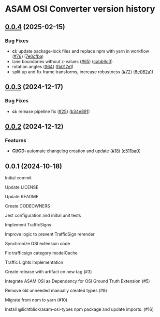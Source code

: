 # ASAM OSI Converter version history

## [0.0.4](https://github.com/Lichtblick-Suite/asam-osi-converter/compare/v0.0.3...v0.0.4) (2025-02-15)

### Bug Fixes

* **ci:** update package-lock files and replace npm with yarn in workflow ([#76](https://github.com/Lichtblick-Suite/asam-osi-converter/issues/76)) ([7e0cfba](https://github.com/Lichtblick-Suite/asam-osi-converter/commit/7e0cfba569d9777d1fdb6cdd30eabf596a5045ae))
* lane boundaries without z-values ([#65](https://github.com/Lichtblick-Suite/asam-osi-converter/issues/65)) ([cabb6c3](https://github.com/Lichtblick-Suite/asam-osi-converter/commit/cabb6c304cea7160dd03f34beef42c107374bb37))
* rotation angles ([#64](https://github.com/Lichtblick-Suite/asam-osi-converter/issues/64)) ([fb017e1](https://github.com/Lichtblick-Suite/asam-osi-converter/commit/fb017e14f762dec4e73ae5fe8e93081768bdfb1f))
* split up and fix frame transforms, increase robustness ([#72](https://github.com/Lichtblick-Suite/asam-osi-converter/issues/72)) ([6e082a1](https://github.com/Lichtblick-Suite/asam-osi-converter/commit/6e082a152e6cdaa62dd9efbae550d0264c0e56fd))

## [0.0.3](https://github.com/Lichtblick-Suite/asam-osi-converter/compare/v0.0.2...v0.0.3) (2024-12-17)

### Bug Fixes

* **ci:** release pipeline fix ([#25](https://github.com/Lichtblick-Suite/asam-osi-converter/issues/25)) ([b34e891](https://github.com/Lichtblick-Suite/asam-osi-converter/commit/b34e891568e6d892e3f1b03029bafae6723a4fbf))

## [0.0.2](https://github.com/Lichtblick-Suite/asam-osi-converter/compare/v0.0.1...v0.0.2) (2024-12-12)

### Features

* **CI/CD:** automate changelog creation and update ([#18](https://github.com/Lichtblick-Suite/asam-osi-converter/issues/18)) ([c511ba0](https://github.com/Lichtblick-Suite/asam-osi-converter/commit/c511ba061a30faf861d447ca71bff094c6b77532))

## 0.0.1 (2024-10-18)

Initial commit

Update LICENSE

Update README

Create CODEOWNERS

Jest configuration and initial unit tests

Implement TrafficSigns

Improve logic to prevent TrafficSign rerender

Synchronize OSI extension code

Fix trafficsign category modelCache

Traffic Lights Implementation

Create release with artifact on new tag (#3)

Integrate ASAM OSI as Dependency for OSI Ground Truth Extension (#5)

Remove old unneeded manually created types (#9)

Migrate from npm to yarn (#10)

Install @lichtblick/asam-osi-types npm package and update imports. (#16)
